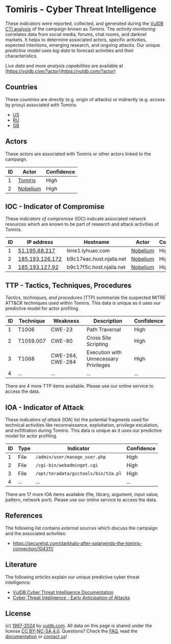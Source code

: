 # Tomiris - Cyber Threat Intelligence

These _indicators_ were reported, collected, and generated during the [VulDB CTI analysis](https://vuldb.com/?kb.cti) of the campaign known as _Tomiris_. The _activity monitoring_ correlates data from social media, forums, chat rooms, and darknet markets. It helps to determine associated actors, specific activities, expected intentions, emerging research, and ongoing attacks. Our unique _predictive model_ uses _big data_ to forecast activities and their characteristics.

_Live data_ and more _analysis capabilities_ are available at [https://vuldb.com/?actor](https://vuldb.com/?actor)

## Countries

These _countries_ are directly (e.g. origin of attacks) or indirectly (e.g. access by proxy) associated with Tomiris:

* [US](https://vuldb.com/?country.us)
* [RU](https://vuldb.com/?country.ru)
* [GB](https://vuldb.com/?country.gb)

## Actors

These _actors_ are associated with Tomiris or other actors linked to the campaign.

ID | Actor | Confidence
-- | ----- | ----------
1 | [Tomiris](https://vuldb.com/?actor.tomiris) | High
2 | [Nobelium](https://vuldb.com/?actor.nobelium) | High

## IOC - Indicator of Compromise

These _indicators of compromise_ (IOC) indicate associated network resources which are known to be part of research and attack activities of Tomiris.

ID | IP address | Hostname | Actor | Confidence
-- | ---------- | -------- | ----- | ----------
1 | [51.195.68.217](https://vuldb.com/?ip.51.195.68.217) | time1.lyhuao.com | [Nobelium](https://vuldb.com/?actor.nobelium) | High
2 | [185.193.126.172](https://vuldb.com/?ip.185.193.126.172) | b9c17eac.host.njalla.net | [Nobelium](https://vuldb.com/?actor.nobelium) | High
3 | [185.193.127.92](https://vuldb.com/?ip.185.193.127.92) | b9c17f5c.host.njalla.net | [Nobelium](https://vuldb.com/?actor.nobelium) | High

## TTP - Tactics, Techniques, Procedures

_Tactics, techniques, and procedures_ (TTP) summarize the suspected MITRE ATT&CK techniques used within Tomiris. This data is unique as it uses our predictive model for actor profiling.

ID | Technique | Weakness | Description | Confidence
-- | --------- | -------- | ----------- | ----------
1 | T1006 | CWE-23 | Path Traversal | High
2 | T1059.007 | CWE-80 | Cross Site Scripting | High
3 | T1068 | CWE-264, CWE-284 | Execution with Unnecessary Privileges | High
4 | ... | ... | ... | ...

There are 4 more TTP items available. Please use our online service to access the data.

## IOA - Indicator of Attack

These _indicators of attack_ (IOA) list the potential fragments used for technical activities like reconnaissance, exploitation, privilege escalation, and exfiltration during Tomiris. This data is unique as it uses our predictive model for actor profiling.

ID | Type | Indicator | Confidence
-- | ---- | --------- | ----------
1 | File | `/admin/user/manage_user.php` | High
2 | File | `/cgi-bin/webadminget.cgi` | High
3 | File | `/opt/teradata/gsctools/bin/t2a.pl` | High
4 | ... | ... | ...

There are 17 more IOA items available (file, library, argument, input value, pattern, network port). Please use our online service to access the data.

## References

The following list contains _external sources_ which discuss the campaign and the associated activities:

* https://securelist.com/darkhalo-after-solarwinds-the-tomiris-connection/104311/

## Literature

The following _articles_ explain our unique predictive cyber threat intelligence:

* [VulDB Cyber Threat Intelligence Documentation](https://vuldb.com/?kb.cti)
* [Cyber Threat Intelligence - Early Anticipation of Attacks](https://www.scip.ch/en/?labs.20201022)

## License

(c) [1997-2024](https://vuldb.com/?kb.changelog) by [vuldb.com](https://vuldb.com/?kb.about). All data on this page is shared under the license [CC BY-NC-SA 4.0](https://creativecommons.org/licenses/by-nc-sa/4.0/). Questions? Check the [FAQ](https://vuldb.com/?kb.faq), read the [documentation](https://vuldb.com/?kb) or [contact us](https://vuldb.com/?contact)!
